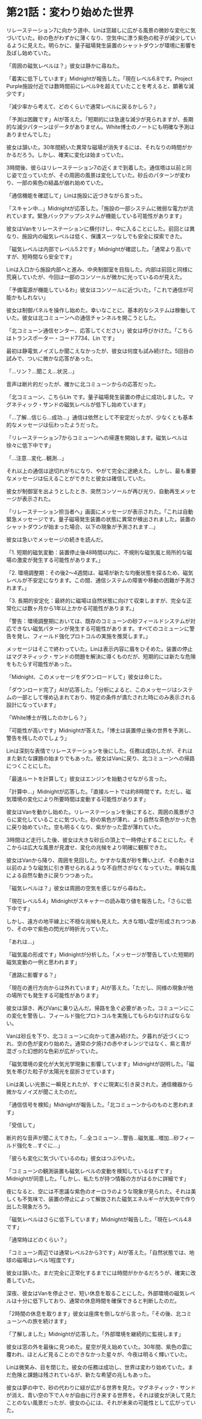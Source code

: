 # 第21話：変わり始めた世界

リレーステーション7に向かう道中、Linは窓越しに広がる風景の微妙な変化に気づいていた。砂の色がわずかに薄くなり、空気中に漂う紫色の粒子が減少しているように見えた。明らかに、量子磁場発生装置のシャットダウンが環境に影響を及ぼし始めていた。

「周囲の磁気レベルは？」彼女は静かに尋ねた。

「着実に低下しています」Midnightが報告した。「現在レベル6.8です。Project Purple施設付近では数時間前にレベル9を超えていたことを考えると、顕著な減少です」

「減少率から考えて、どのくらいで通常レベルに戻るかしら？」

「予測は困難です」AIが答えた。「短期的には急速な減少が見られますが、長期的な減少パターンはデータがありません。White博士のノートにも明確な予測はありませんでした」

彼女は頷いた。30年間続いた異常な磁場が消失するには、それなりの時間がかかるだろう。しかし、確実に変化は始まっていた。

3時間後、彼らはリレーステーション7の近くまで到着した。通信塔は以前と同じ姿で立っていたが、その周囲の風景は変化していた。砂丘のパターンが変わり、一部の紫色の結晶が崩れ始めていた。

「通信機能を確認して」Linは施設に近づきながら言った。

「スキャン中...」Midnightが応答した。「施設の一部システムに微弱な電力が流れています。緊急バックアップシステムが機能している可能性があります」

彼女はVanをリレーステーションに横付けし、中に入ることにした。前回とは異なり、施設内の磁気レベルは低く、保護スーツなしでも安全に探索できた。

「磁気レベルは内部でレベル5.2です」Midnightが確認した。「通常より高いですが、短時間なら安全です」

Linは入口から施設内部へと進み、中央制御室を目指した。内部は前回と同様に荒廃していたが、今回は一部のコンソールが微かに光っているのが見えた。

「予備電源が機能しているわ」彼女はコンソールに近づいた。「これで通信が可能かもしれない」

彼女は制御パネルを操作し始めた。幸いなことに、基本的なシステムは稼働していた。彼女は北コミューンへの通信チャンネルを開こうとした。

「北コミューン通信センター、応答してください」彼女は呼びかけた。「こちらはトランスポーター・コード7734、Lin です」

最初は静電気ノイズしか聞こえなかったが、彼女は何度も試み続けた。5回目の試みで、ついに微かな応答があった。

「...リン？...聞こえ...状況...」

音声は断片的だったが、確かに北コミューンからの応答だった。

「北コミューン、こちらLin です。量子磁場発生装置の停止に成功しました。マグネティック・サンドの磁気レベルが低下し始めています」

「...了解...信じら...成功...」通信は依然として不安定だったが、少なくとも基本的なメッセージは伝わったようだった。

「リレーステーション7からコミューンへの帰還を開始します。磁気レベルは徐々に低下中です」

「...注意...変化...観測...」

それ以上の通信は途切れがちになり、やがて完全に途絶えた。しかし、最も重要なメッセージは伝えることができたと彼女は確信していた。

彼女が制御室を出ようとしたとき、突然コンソールが再び光り、自動再生メッセージが表示された。

「リレーステーション担当者へ」画面にメッセージが表示された。「これは自動緊急メッセージです。量子磁場発生装置の状態に異常が検出されました。装置のシャットダウンが始まった場合、以下の現象が予測されます...」

彼女は急いでメッセージの続きを読んだ。

「1. 短期的磁気変動：装置停止後48時間以内に、不規則な磁気嵐と局所的な磁場の激変が発生する可能性があります。」

「2. 環境調整期：その後2〜4週間は、磁場が新たな均衡状態を探るため、磁気レベルが不安定になります。この間、通信システムの障害や移動の困難が予測されます。」

「3. 長期的安定化：最終的に磁場は自然状態に向けて収束しますが、完全な正常化には数ヶ月から1年以上かかる可能性があります。」

「警告：環境調整期においては、既存のコミューンの砂フィールドシステムが対応できない磁気パターンが発生する可能性があります。すべてのコミューンに警告を発し、フィールド強化プロトコルの実施を推奨します。」

メッセージはそこで終わっていた。Linは表示内容に眉をひそめた。装置の停止はマグネティック・サンドの問題を解決に導くものだが、短期的には新たな危険をもたらす可能性があった。

「Midnight、このメッセージをダウンロードして」彼女は命じた。

「ダウンロード完了」AIが応答した。「分析によると、このメッセージはシステムの一部として埋め込まれており、特定の条件が満たされた時にのみ表示される設計になっています」

「White博士が残したのかしら？」

「可能性が高いです」Midnightが答えた。「博士は装置停止後の世界を予測し、警告を残したのでしょう」

Linは深刻な表情でリレーステーションを後にした。任務は成功したが、それはまた新たな課題の始まりでもあった。彼女はVanに戻り、北コミューンへの帰路につくことにした。

「最速ルートを計算して」彼女はエンジンを始動させながら言った。

「計算中...」Midnightが応答した。「直接ルートでは約8時間です。ただし、磁気環境の変化により所要時間は変動する可能性があります」

彼女はVanを動かし始めた。リレーステーションを後にすると、周囲の風景がさらに変化していることに気づいた。砂の紫色が薄れ、より自然な茶色がかった色に戻り始めていた。空も明るくなり、紫がかった雲が薄れていた。

3時間ほど走行した後、彼女は大きな砂丘の頂上で一時停止することにした。そこからは広大な風景が見渡せ、変化の兆候をより明確に観察できた。

彼女はVanから降り、周囲を見回した。かすかな風が砂を舞い上げ、その動きは以前のような磁気に引き寄せられるような不自然さがなくなっていた。単純な風による自然な動きに戻りつつあった。

「磁気レベルは？」彼女は周囲の空気を感じながら尋ねた。

「現在レベル5.4」Midnightがスキャナーの読み取り値を報告した。「さらに低下中です」

しかし、遠方の地平線上に不穏な兆候も見えた。大きな暗い雲が形成されつつあり、その中で紫色の閃光が時折光っていた。

「あれは...」

「磁気嵐の形成です」Midnightが分析した。「メッセージが警告していた短期的磁気変動の一例と思われます」

「進路に影響する？」

「現在の進行方向からは外れています」AIが答えた。「ただし、同様の現象が他の場所でも発生する可能性があります」

彼女は頷き、再びVanに乗り込んだ。帰路を急ぐ必要があった。コミューンにこの変化を警告し、フィールド強化プロトコルを実施してもらわなければならない。

Vanは砂丘を下り、北コミューンに向かって進み続けた。夕暮れが近づくにつれ、空の色が変わり始めた。通常の夕焼けの赤やオレンジではなく、紫と青が混ざった幻想的な色彩が広がっていた。

「磁気環境の変化が大気光学現象に影響しています」Midnightが説明した。「磁気を帯びた粒子が太陽光を屈折させています」

Linは美しい光景に一瞬見とれたが、すぐに現実に引き戻された。通信機器から微かなノイズが聞こえたのだ。

「通信信号を検知」Midnightが報告した。「北コミューンからのものと思われます」

「受信して」

断片的な音声が聞こえてきた。「...全コミューン...警告...磁気嵐...増加...砂フィールド強化を...すぐに...」

「彼らも変化に気づいているのね」彼女はつぶやいた。

「コミューンの観測装置も磁気レベルの変動を検知しているはずです」Midnightが同意した。「しかし、私たちが持つ情報の方がはるかに詳細です」

夜になると、空には不思議な紫色のオーロラのような現象が見られた。それは美しくも不気味で、装置の停止によって解放された磁気エネルギーが大気中で作り出した現象だろう。

「磁気レベルはさらに低下しています」Midnightが報告した。「現在レベル4.8です」

「通常時はどのくらい？」

「コミューン周辺では通常レベル2から3です」AIが答えた。「自然状態では、地球の磁場はレベル1程度です」

彼女は頷いた。まだ完全に正常化するまでには時間がかかるだろうが、確実に改善していた。

深夜、彼女はVanを停止させ、短い休息を取ることにした。外部環境の磁気レベルは十分に低下しており、通常の休息時間を確保できると判断したのだ。

「2時間の休息を取ります」彼女は座席を倒しながら言った。「その後、北コミューンへの旅を続けます」

「了解しました」Midnightが応答した。「外部環境を継続的に監視します」

彼女は窓の外を最後に見つめた。星空が見え始めていた。30年間、紫色の雲に覆われ、ほとんど見ることのできなかった星々が、今夜は明るく輝いていた。

Linは微笑み、目を閉じた。彼女の任務は成功し、世界は変わり始めていた。まだ危険と課題は残されているが、新たな希望の兆しもあった。

彼女は夢の中で、砂の代わりに緑が広がる世界を見た。マグネティック・サンドが消え、青い空の下で人々が自由に行き来する世界を。それは彼女が決して見たことのない風景だったが、彼女の心には、それが未来の可能性として広がっていた。